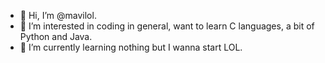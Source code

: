 - 👋 Hi, I’m @mavilol.
- 👀 I’m interested in coding in general, want to learn C languages, a bit of Python and Java.
- 🌱 I’m currently learning nothing but I wanna start LOL.

<!---
mavilol/mavilol is a ✨ special ✨ repository because its `README.md` (this file) appears on your GitHub profile.
You can click the Preview link to take a look at your changes.
--->
